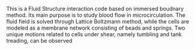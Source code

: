 This is a Fluid Structure interaction code based on immersed boudnary method.
Its main purpose is to study blood flow in microcirculation.
The fluid field is solved through Lattice Boltzmann method, while the cells 
are modeled as a membrane network consisting of beads and springs. Two unique
motions related to cells under shear, namely tumbling and tank treading,
can be observed
